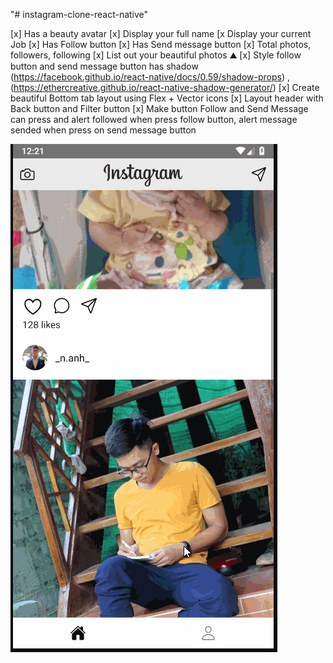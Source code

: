"# instagram-clone-react-native" 

[x] Has a beauty avatar
[x] Display your full name
[x Display your current Job
[x] Has Follow button
[x] Has Send message button
[x] Total photos, followers, following
[x] List out your beautiful photos ⛰
[x] Style follow button and send message button has shadow (https://facebook.github.io/react-native/docs/0.59/shadow-props) , (https://ethercreative.github.io/react-native-shadow-generator/)
[x] Create beautiful Bottom tab layout using Flex + Vector icons
[x] Layout header with Back button and Filter button
[x] Make button Follow and Send Message can press and alert followed when press follow button, alert message sended when press on send message button

![](./gif/week2.gif)
